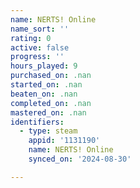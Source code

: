```yaml
---
name: NERTS! Online
name_sort: ''
rating: 0
active: false
progress: ''
hours_played: 9
purchased_on: .nan
started_on: .nan
beaten_on: .nan
completed_on: .nan
mastered_on: .nan
identifiers:
  - type: steam
    appid: '1131190'
    name: NERTS! Online
    synced_on: '2024-08-30'

---
```

